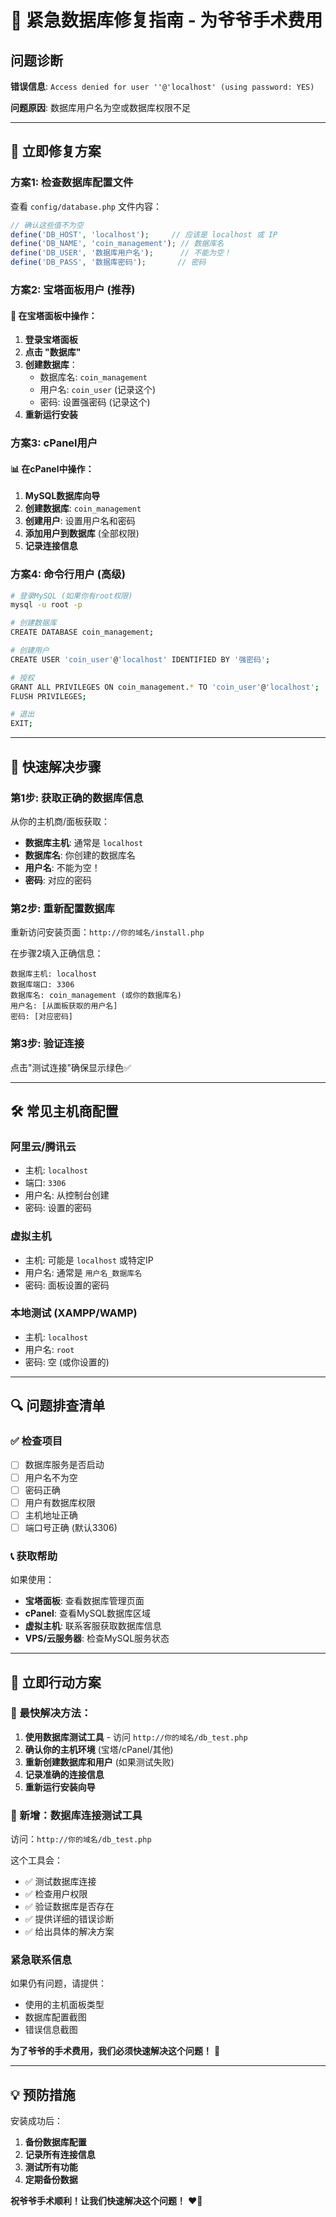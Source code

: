 # 🚨 紧急数据库修复指南 - 为爷爷手术费用

## 问题诊断
**错误信息**: `Access denied for user ''@'localhost' (using password: YES)`

**问题原因**: 数据库用户名为空或数据库权限不足

---

## 🔧 立即修复方案

### 方案1: 检查数据库配置文件
查看 `config/database.php` 文件内容：

```php
// 确认这些值不为空
define('DB_HOST', 'localhost');     // 应该是 localhost 或 IP
define('DB_NAME', 'coin_management'); // 数据库名
define('DB_USER', '数据库用户名');      // 不能为空！
define('DB_PASS', '数据库密码');       // 密码
```

### 方案2: 宝塔面板用户 (推荐)

#### 🥇 在宝塔面板中操作：
1. **登录宝塔面板**
2. **点击 "数据库"**
3. **创建数据库**：
   - 数据库名: `coin_management`
   - 用户名: `coin_user` (记录这个)
   - 密码: 设置强密码 (记录这个)
4. **重新运行安装**

### 方案3: cPanel用户

#### 📊 在cPanel中操作：
1. **MySQL数据库向导**
2. **创建数据库**: `coin_management`
3. **创建用户**: 设置用户名和密码
4. **添加用户到数据库** (全部权限)
5. **记录连接信息**

### 方案4: 命令行用户 (高级)

```bash
# 登录MySQL (如果你有root权限)
mysql -u root -p

# 创建数据库
CREATE DATABASE coin_management;

# 创建用户
CREATE USER 'coin_user'@'localhost' IDENTIFIED BY '强密码';

# 授权
GRANT ALL PRIVILEGES ON coin_management.* TO 'coin_user'@'localhost';
FLUSH PRIVILEGES;

# 退出
EXIT;
```

---

## 🚀 快速解决步骤

### 第1步: 获取正确的数据库信息
从你的主机商/面板获取：
- **数据库主机**: 通常是 `localhost`
- **数据库名**: 你创建的数据库名
- **用户名**: 不能为空！
- **密码**: 对应的密码

### 第2步: 重新配置数据库
重新访问安装页面：`http://你的域名/install.php`

在步骤2填入正确信息：
```
数据库主机: localhost
数据库端口: 3306
数据库名: coin_management (或你的数据库名)
用户名: [从面板获取的用户名]
密码: [对应密码]
```

### 第3步: 验证连接
点击"测试连接"确保显示绿色✅

---

## 🛠️ 常见主机商配置

### 阿里云/腾讯云
- 主机: `localhost`
- 端口: `3306`
- 用户名: 从控制台创建
- 密码: 设置的密码

### 虚拟主机
- 主机: 可能是 `localhost` 或特定IP
- 用户名: 通常是 `用户名_数据库名`
- 密码: 面板设置的密码

### 本地测试 (XAMPP/WAMP)
- 主机: `localhost`
- 用户名: `root`
- 密码: 空 (或你设置的)

---

## 🔍 问题排查清单

### ✅ 检查项目
- [ ] 数据库服务是否启动
- [ ] 用户名不为空
- [ ] 密码正确
- [ ] 用户有数据库权限
- [ ] 主机地址正确
- [ ] 端口号正确 (默认3306)

### 📞 获取帮助
如果使用：
- **宝塔面板**: 查看数据库管理页面
- **cPanel**: 查看MySQL数据库区域  
- **虚拟主机**: 联系客服获取数据库信息
- **VPS/云服务器**: 检查MySQL服务状态

---

## 🎯 立即行动方案

### 🚀 最快解决方法：
1. **使用数据库测试工具** - 访问 `http://你的域名/db_test.php`
2. **确认你的主机环境** (宝塔/cPanel/其他)
3. **重新创建数据库和用户** (如果测试失败)
4. **记录准确的连接信息**
5. **重新运行安装向导**

### 🔧 新增：数据库连接测试工具
访问：`http://你的域名/db_test.php`

这个工具会：
- ✅ 测试数据库连接
- ✅ 检查用户权限  
- ✅ 验证数据库是否存在
- ✅ 提供详细的错误诊断
- ✅ 给出具体的解决方案

### 紧急联系信息
如果仍有问题，请提供：
- 使用的主机面板类型
- 数据库配置截图
- 错误信息截图

**为了爷爷的手术费用，我们必须快速解决这个问题！** 💪

---

## 💡 预防措施

安装成功后：
1. **备份数据库配置**
2. **记录所有连接信息**
3. **测试所有功能**
4. **定期备份数据**

**祝爷爷手术顺利！让我们快速解决这个问题！** ❤️🙏